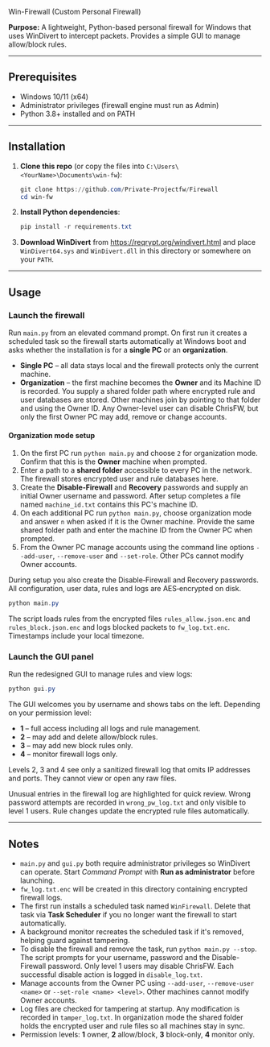 Win-Firewall (Custom Personal Firewall)

**Purpose:**
A lightweight, Python-based personal firewall for Windows that uses WinDivert to intercept packets. Provides a simple GUI to manage allow/block rules.

---

## Prerequisites

- Windows 10/11 (x64)
- Administrator privileges (firewall engine must run as Admin)
- Python 3.8+ installed and on PATH

---

## Installation

1. **Clone this repo** (or copy the files into `C:\Users\<YourName>\Documents\win-fw`):
   ```powershell
   git clone https://github.com/Private-Projectfw/Firewall
   cd win-fw
   ```
2. **Install Python dependencies**:
   ```powershell
   pip install -r requirements.txt
   ```
3. **Download WinDivert** from <https://reqrypt.org/windivert.html> and place `WinDivert64.sys` and `WinDivert.dll` in this directory or somewhere on your `PATH`.

---

## Usage

### Launch the firewall

Run `main.py` from an elevated command prompt. On first run it creates
a scheduled task so the firewall starts automatically at Windows boot and asks
whether the installation is for a **single PC** or an **organization**.

- **Single PC** – all data stays local and the firewall protects only the
  current machine.
- **Organization** – the first machine becomes the **Owner** and its Machine ID
  is recorded. You supply a shared folder path where encrypted rule and user
  databases are stored. Other machines join by pointing to that folder and using
  the Owner ID. Any Owner-level user can disable ChrisFW, but only the first
  Owner PC may add, remove or change accounts.

#### Organization mode setup

1. On the first PC run `python main.py` and choose `2` for organization mode.
   Confirm that this is the **Owner** machine when prompted.
2. Enter a path to a **shared folder** accessible to every PC in the network.
   The firewall stores encrypted user and rule databases here.
3. Create the **Disable‑Firewall** and **Recovery** passwords and supply an
   initial Owner username and password. After setup completes a file named
   `machine_id.txt` contains this PC's machine ID.
4. On each additional PC run `python main.py`, choose organization mode and
   answer `n` when asked if it is the Owner machine. Provide the same shared
   folder path and enter the machine ID from the Owner PC when prompted.
5. From the Owner PC manage accounts using the command line options
   `--add-user`, `--remove-user` and `--set-role`. Other PCs cannot modify
   Owner accounts.

During setup you also create the Disable‑Firewall and Recovery passwords. All
configuration, user data, rules and logs are AES‑encrypted on disk.

```powershell
python main.py
```

The script loads rules from the encrypted files `rules_allow.json.enc` and
`rules_block.json.enc` and logs blocked packets to `fw_log.txt.enc`.
Timestamps include your local timezone.

### Launch the GUI panel

Run the redesigned GUI to manage rules and view logs:

```powershell
python gui.py
```

The GUI welcomes you by username and shows tabs on the left. Depending on your
permission level:

- **1** – full access including all logs and rule management.
- **2** – may add and delete allow/block rules.
- **3** – may add new block rules only.
- **4** – monitor firewall logs only.

Levels 2, 3 and 4 see only a sanitized firewall log that omits IP addresses and
ports. They cannot view or open any raw files.

Unusual entries in the firewall log are highlighted for quick review. Wrong
password attempts are recorded in `wrong_pw_log.txt` and only visible to level
1 users. Rule changes update the encrypted rule files automatically.

---

## Notes

- `main.py` and `gui.py` both require administrator privileges so WinDivert can operate. Start *Command Prompt* with **Run as administrator** before launching.
- `fw_log.txt.enc` will be created in this directory containing encrypted firewall logs.
- The first run installs a scheduled task named `WinFirewall`. Delete that task via
  **Task Scheduler** if you no longer want the firewall to start automatically.
- A background monitor recreates the scheduled task if it's removed, helping guard
  against tampering.
- To disable the firewall and remove the task, run `python main.py --stop`. The
  script prompts for your username, password and the Disable-Firewall password.
  Only level 1 users may disable ChrisFW. Each successful disable action is logged
  in `disable_log.txt`.
- Manage accounts from the Owner PC using `--add-user`, `--remove-user <name>` or
`--set-role <name> <level>`. Other machines cannot modify Owner accounts.
- Log files are checked for tampering at startup. Any modification is recorded
  in `tamper_log.txt`. In organization mode the shared folder holds the encrypted
  user and rule files so all machines stay in sync.
- Permission levels: **1** owner, **2** allow/block, **3** block-only,
  **4** monitor only.
